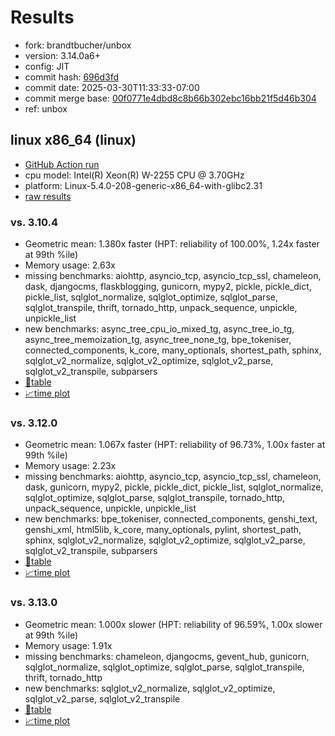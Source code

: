 # Results

- fork: brandtbucher/unbox
- version: 3.14.0a6+
- config: JIT
- commit hash: [696d3fd](https://github.com/brandtbucher/cpython/commit/696d3fd)
- commit date: 2025-03-30T11:33:33-07:00
- commit merge base: [00f0771e4dbd8c8b66b302ebc16bb21f5d46b304](https://github.com/python/cpython/commit/00f0771e4dbd8c8b66b302ebc16bb21f5d46b304)
- ref: unbox

## linux x86_64 (linux)

- [GitHub Action run](https://github.com/faster-cpython/benchmarking/actions/runs/14162637777)
- cpu model: Intel(R) Xeon(R) W-2255 CPU @ 3.70GHz
- platform: Linux-5.4.0-208-generic-x86_64-with-glibc2.31
- [raw results](bm-20250330-linux-x86_64-brandtbucher-unbox-3.14.0a6%2B-696d3fd.json)

### vs. 3.10.4

- Geometric mean: 1.380x faster (HPT: reliability of 100.00%, 1.24x faster at 99th %ile)
- Memory usage: 2.63x
- missing benchmarks: aiohttp, asyncio_tcp, asyncio_tcp_ssl, chameleon, dask, djangocms, flaskblogging, gunicorn, mypy2, pickle, pickle_dict, pickle_list, sqlglot_normalize, sqlglot_optimize, sqlglot_parse, sqlglot_transpile, thrift, tornado_http, unpack_sequence, unpickle, unpickle_list
- new benchmarks: async_tree_cpu_io_mixed_tg, async_tree_io_tg, async_tree_memoization_tg, async_tree_none_tg, bpe_tokeniser, connected_components, k_core, many_optionals, shortest_path, sphinx, sqlglot_v2_normalize, sqlglot_v2_optimize, sqlglot_v2_parse, sqlglot_v2_transpile, subparsers
- [📄table](bm-20250330-linux-x86_64-brandtbucher-unbox-3.14.0a6%2B-696d3fd-vs-3.10.4.md)
- [📈time plot](bm-20250330-linux-x86_64-brandtbucher-unbox-3.14.0a6%2B-696d3fd-vs-3.10.4.svg)

### vs. 3.12.0

- Geometric mean: 1.067x faster (HPT: reliability of 96.73%, 1.00x faster at 99th %ile)
- Memory usage: 2.23x
- missing benchmarks: aiohttp, asyncio_tcp, asyncio_tcp_ssl, chameleon, dask, gunicorn, mypy2, pickle, pickle_dict, pickle_list, sqlglot_normalize, sqlglot_optimize, sqlglot_parse, sqlglot_transpile, tornado_http, unpack_sequence, unpickle, unpickle_list
- new benchmarks: bpe_tokeniser, connected_components, genshi_text, genshi_xml, html5lib, k_core, many_optionals, pylint, shortest_path, sphinx, sqlglot_v2_normalize, sqlglot_v2_optimize, sqlglot_v2_parse, sqlglot_v2_transpile, subparsers
- [📄table](bm-20250330-linux-x86_64-brandtbucher-unbox-3.14.0a6%2B-696d3fd-vs-3.12.0.md)
- [📈time plot](bm-20250330-linux-x86_64-brandtbucher-unbox-3.14.0a6%2B-696d3fd-vs-3.12.0.svg)

### vs. 3.13.0

- Geometric mean: 1.000x slower (HPT: reliability of 96.59%, 1.00x slower at 99th %ile)
- Memory usage: 1.91x
- missing benchmarks: chameleon, djangocms, gevent_hub, gunicorn, sqlglot_normalize, sqlglot_optimize, sqlglot_parse, sqlglot_transpile, thrift, tornado_http
- new benchmarks: sqlglot_v2_normalize, sqlglot_v2_optimize, sqlglot_v2_parse, sqlglot_v2_transpile
- [📄table](bm-20250330-linux-x86_64-brandtbucher-unbox-3.14.0a6%2B-696d3fd-vs-3.13.0.md)
- [📈time plot](bm-20250330-linux-x86_64-brandtbucher-unbox-3.14.0a6%2B-696d3fd-vs-3.13.0.svg)

